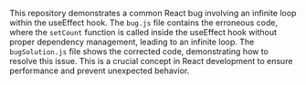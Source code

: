 This repository demonstrates a common React bug involving an infinite loop within the useEffect hook. The `bug.js` file contains the erroneous code, where the `setCount` function is called inside the useEffect hook without proper dependency management, leading to an infinite loop.  The `bugSolution.js` file shows the corrected code, demonstrating how to resolve this issue. This is a crucial concept in React development to ensure performance and prevent unexpected behavior. 
